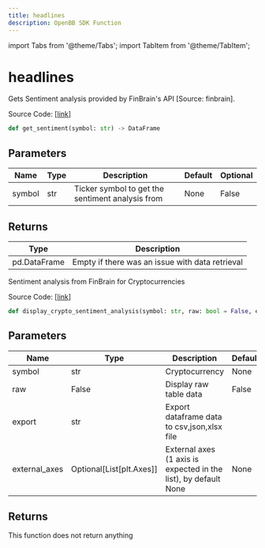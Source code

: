 ```yaml
---
title: headlines
description: OpenBB SDK Function
---
```


import Tabs from '@theme/Tabs';
import TabItem from '@theme/TabItem';

# headlines

<Tabs>
<TabItem value="model" label="Model" default>

Gets Sentiment analysis provided by FinBrain's API [Source: finbrain].

Source Code: [[link](https://github.com/OpenBB-finance/OpenBBTerminal/tree/main/openbb_terminal/common/behavioural_analysis/finbrain_model.py#L15)]

```python
def get_sentiment(symbol: str) -> DataFrame
```
## Parameters

| Name | Type | Description | Default | Optional |
| ---- | ---- | ----------- | ------- | -------- |
| symbol | str | Ticker symbol to get the sentiment analysis from | None | False |

## Returns

| Type | Description |
| ---- | ----------- |
| pd.DataFrame | Empty if there was an issue with data retrieval |



</TabItem>
<TabItem value="view" label="View">

Sentiment analysis from FinBrain for Cryptocurrencies

Source Code: [[link](https://github.com/OpenBB-finance/OpenBBTerminal/tree/main/openbb_terminal/cryptocurrency/due_diligence/finbrain_crypto_view.py#L39)]

```python
def display_crypto_sentiment_analysis(symbol: str, raw: bool = False, export: str = "", external_axes: Optional[List[matplotlib.axes._axes.Axes]] = None) -> None
```
## Parameters

| Name | Type | Description | Default | Optional |
| ---- | ---- | ----------- | ------- | -------- |
| symbol | str | Cryptocurrency | None | False |
| raw | False | Display raw table data | False | True |
| export | str | Export dataframe data to csv,json,xlsx file |  | True |
| external_axes | Optional[List[plt.Axes]] | External axes (1 axis is expected in the list), by default None | None | True |

## Returns

This function does not return anything



</TabItem>
</Tabs>
